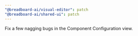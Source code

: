 ```yaml
---
"@breadboard-ai/visual-editor": patch
"@breadboard-ai/shared-ui": patch
---
```


Fix a few nagging bugs in the Component Configuration view.

